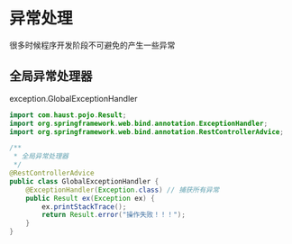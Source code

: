 # 异常处理

很多时候程序开发阶段不可避免的产生一些异常



## 全局异常处理器

exception.GlobalExceptionHandler

```java
import com.haust.pojo.Result;
import org.springframework.web.bind.annotation.ExceptionHandler;
import org.springframework.web.bind.annotation.RestControllerAdvice;

/**
 * 全局异常处理器
 */
@RestControllerAdvice
public class GlobalExceptionHandler {
    @ExceptionHandler(Exception.class) // 捕获所有异常
    public Result ex(Exception ex) {
        ex.printStackTrace();
        return Result.error("操作失败！！！");
    }
}
```


